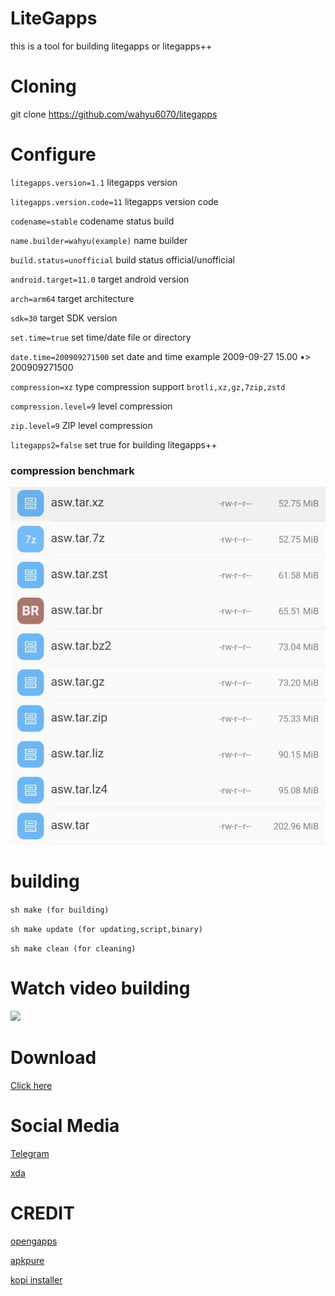 # LiteGapps
this is a tool for building litegapps or litegapps++

# Cloning
git clone https://github.com/wahyu6070/litegapps
# Configure

`` litegapps.version=1.1 `` litegapps version
 
`` litegapps.version.code=11 `` litegapps version code
 
`` codename=stable `` codename status build
 
`` name.builder=wahyu(example) `` name builder
 
`` build.status=unofficial `` build status official/unofficial
 
`` android.target=11.0 `` target android version
 
`` arch=arm64 `` target architecture
 
`` sdk=30 `` target SDK version
 
`` set.time=true `` set time/date file or directory
 
`` date.time=200909271500 `` set date and time example 2009-09-27 15.00 •> 200909271500
 
`` compression=xz `` type compression support ``brotli,xz,gz,7zip,zstd``
 
`` compression.level=9 `` level compression
 
`` zip.level=9 `` ZIP level compression
 
`` litegapps2=false `` set true for building litegapps++


### compression benchmark
![Benchmark](/etc/images/compres_lvl.jpg?raw=true "benchmark compression")
# building
``
sh make (for building)
``
 
``
sh make update (for updating,script,binary)
``
 
``
sh make clean (for cleaning)
``

# Watch video building
[<img src="https://img.youtube.com/vi/m-wtBAqmizI/maxresdefault.jpg" width="50%">](https://youtu.be/m-wtBAqmizI)
# Download
[Click here](https://wahyu6070.github.io/litegapps)
# Social Media
[Telegram](https://t.me/litegapps)
 
[xda](https://forum.xda-developers.com/t/litegapps-systemless.4146013/)
# CREDIT
[opengapps](https://opengapps.org/)
 
[apkpure](https://apkpure.com/)
 
[kopi installer](https://github.com/wahyu6070/Kopi-installer)
 
